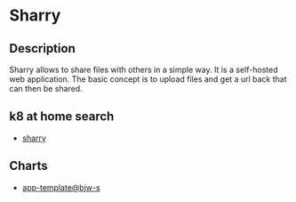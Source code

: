 # Sharry

## Description

Sharry allows to share files with others in a simple way. It is a self-hosted web application. The basic concept is to upload files and get a url back that can then be shared.

## k8 at home search

- [sharry](https://nanne.dev/k8s-at-home-search/#/sharry)

## Charts

- [app-template@bjw-s](https://bjw-s.github.io/helm-charts/)

